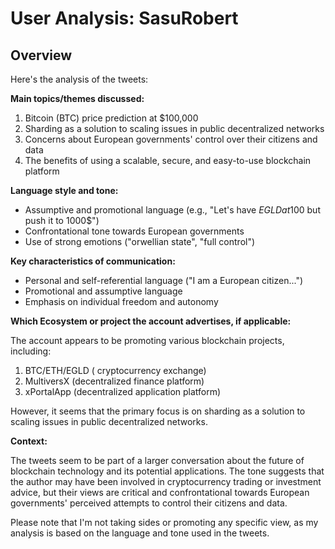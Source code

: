 # User Analysis: SasuRobert

## Overview

Here's the analysis of the tweets:

**Main topics/themes discussed:**

1. Bitcoin (BTC) price prediction at $100,000
2. Sharding as a solution to scaling issues in public decentralized networks
3. Concerns about European governments' control over their citizens and data
4. The benefits of using a scalable, secure, and easy-to-use blockchain platform

**Language style and tone:**

* Assumptive and promotional language (e.g., "Let's have $EGLD at 100$ but push it to 1000$")
* Confrontational tone towards European governments
* Use of strong emotions ("orwellian state", "full control")

**Key characteristics of communication:**

* Personal and self-referential language ("I am a European citizen...")
* Promotional and assumptive language
* Emphasis on individual freedom and autonomy

**Which Ecosystem or project the account advertises, if applicable:**

The account appears to be promoting various blockchain projects, including:

1. BTC/ETH/EGLD ( cryptocurrency exchange)
2. MultiversX (decentralized finance platform)
3. xPortalApp (decentralized application platform)

However, it seems that the primary focus is on sharding as a solution to scaling issues in public decentralized networks.

**Context:**

The tweets seem to be part of a larger conversation about the future of blockchain technology and its potential applications. The tone suggests that the author may have been involved in cryptocurrency trading or investment advice, but their views are critical and confrontational towards European governments' perceived attempts to control their citizens and data.

Please note that I'm not taking sides or promoting any specific view, as my analysis is based on the language and tone used in the tweets.